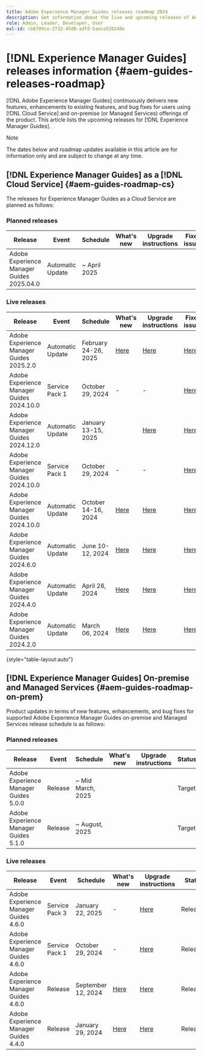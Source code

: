 ```yaml
---
title: Adobe Experience Manager Guides releases roadmap 2024
description: Get information about the live and upcoming releases of Adobe Experience Manager Guides on-prem and Adobe Experience Manager Guides as a Cloud Service
role: Admin, Leader, Developer, User
exl-id: cb6709ce-2732-45d0-adfd-5aeca520240e
---
```

# [!DNL Experience Manager Guides] releases information {#aem-guides-releases-roadmap}

[!DNL Adobe Experience Manager Guides] continuously delivers new features, enhancements to existing features, and bug fixes for users using [!DNL Cloud Service] and on-premise (or Managed Services) offerings of the product. This article lists the upcoming releases for [!DNL Experience Manager Guides].

>[!NOTE]
>
>The dates below and roadmap updates available in this article are for information only and are subject to change at any time.

## [!DNL Experience Manager Guides] as a [!DNL Cloud Service] {#aem-guides-roadmap-cs}

The releases for Experience Manager Guides as a Cloud Service are planned as follows:

### Planned releases


| Release |Event |Schedule |What's new | Upgrade instructions | Fixed issues |Status|
|---|---|---|---|---|---|---|
|Adobe Experience Manager Guides 2025.04.0|Automatic Update|~ April 2025||||Target|

### Live releases

| Release |Event |Schedule |What's new | Upgrade instructions | Fixed issues |Status|
|---|---|---|---|---|---|---|
|Adobe Experience Manager Guides 2025.2.0|Automatic Update|February 24-26, 2025|[Here](whats-new-2025-02-0.md)|[Here](upgrade-instructions-2025-02-0.md)|[Here](fixed-issues-2025-02-0.md)|Updated|
|Adobe Experience Manager Guides 2024.10.0|Service Pack 1|October 29, 2024| -| -|[Here](fixed-issues-2024-10-0-sp1.md)|Updated|
|Adobe Experience Manager Guides 2024.12.0|Automatic Update|January 13-15, 2025||[Here](upgrade-instructions-2024-12-0.md)|[Here](fixed-issues-2024-12-0.md)|Updated|
|Adobe Experience Manager Guides 2024.10.0|Service Pack 1|October 29, 2024| -| -|[Here](fixed-issues-2024-10-0-sp1.md)|Updated|
|Adobe Experience Manager Guides 2024.10.0|Automatic Update|October 14-16, 2024|[Here](whats-new-2024-10-0.md)|[Here](upgrade-instructions-2024-10-0.md)|[Here](fixed-issues-2024-10-0.md)|Updated|
|Adobe Experience Manager Guides 2024.6.0|Automatic Update|June 10-12, 2024|[Here](whats-new-2024-06-0.md)|[Here](upgrade-instructions-2024-06-0.md)|[Here](fixed-issues-2024-06-0.md)|Updated|
|Adobe Experience Manager Guides 2024.4.0|Automatic Update|April 26, 2024|[Here](whats-new-2024-04-0.md)|[Here](upgrade-instructions-2024-04-0.md)|[Here](fixed-issues-2024-04-0.md)|Updated|
|Adobe Experience Manager Guides 2024.2.0|Automatic Update|March 06, 2024|[Here](whats-new-2024-2-0.md)|[Here](upgrade-instructions-2024-2-0.md)|[Here](fixed-issues-2024-2-0.md)|Updated|

{style="table-layout:auto"}



## [!DNL Experience Manager Guides] On-premise and Managed Services {#aem-guides-roadmap-on-prem}

Product updates in terms of new features, enhancements, and bug fixes for supported Adobe Experience Manager Guides on-premise and Managed Services release schedule is as follows:

### Planned releases

| Release |Event |Schedule |What's new | Upgrade instructions | Status|
|---|---|---|---|---|---|
|Adobe Experience Manager Guides 5.0.0|Release|~ Mid March, 2025|||Target|
|Adobe Experience Manager Guides 5.1.0|Release|~ August, 2025|||Target|

### Live releases

| Release |Event |Schedule |What's new | Upgrade instructions | Status|
|---|---|---|---|---|---|
|Adobe Experience Manager Guides 4.6.0|Service Pack 3|January 22, 2025|-|[Here](upgrade-instructions-4-6-0-sp2.md)|Released|
|Adobe Experience Manager Guides 4.6.0|Service Pack 1|October 29, 2024|-|[Here](upgrade-instructions-4-6-0-sp1.md)|Released|
|Adobe Experience Manager Guides 4.6.0|Release|September 12, 2024|[Here](whats-new-4-6.md)|[Here](upgrade-instructions-4-6-0.md)|Released|
|Adobe Experience Manager Guides 4.4.0|Release|January 29, 2024|[Here](whats-new-4-4.md)|[Here](upgrade-instructions-4-4.md)|Released|



